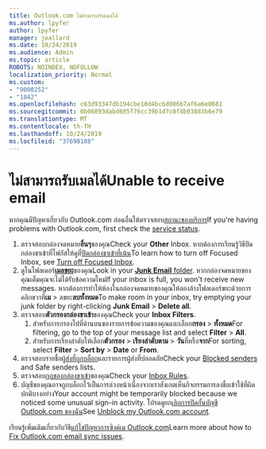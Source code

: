 ```yaml
---
title: Outlook.com ไม่สามารถรับเมลได้
ms.author: lpyfer
author: lpyfer
manager: joallard
ms.date: 10/24/2019
ms.audience: Admin
ms.topic: article
ROBOTS: NOINDEX, NOFOLLOW
localization_priority: Normal
ms.custom:
- "9000252"
- "1842"
ms.openlocfilehash: c63d93347db194cbe10d4bc6d806b7af6a6e0681
ms.sourcegitcommit: 0b06093dabd685f76cc39b1d7c0f8b03883b6e79
ms.translationtype: MT
ms.contentlocale: th-TH
ms.lasthandoff: 10/24/2019
ms.locfileid: "37698188"
---
```

# <a name="unable-to-receive-email"></a><span data-ttu-id="bfdda-102">ไม่สามารถรับเมลได้</span><span class="sxs-lookup"><span data-stu-id="bfdda-102">Unable to receive email</span></span>

<span data-ttu-id="bfdda-103">หากคุณมีปัญหาเกี่ยวกับ Outlook.com ก่อนอื่นให้ตรวจสอบ[สถานะของบริการ](https://go.microsoft.com/fwlink/p/?linkid=837482)</span><span class="sxs-lookup"><span data-stu-id="bfdda-103">If you're having problems with Outlook.com, first check the [service status](https://go.microsoft.com/fwlink/p/?linkid=837482).</span></span>

1. <span data-ttu-id="bfdda-104">ตรวจสอบกล่องจดหมาย**อื่นๆ**ของคุณ</span><span class="sxs-lookup"><span data-stu-id="bfdda-104">Check your **Other** Inbox.</span></span> <span data-ttu-id="bfdda-105">หากต้องการเรียนรู้วิธีปิดกล่องขาเข้าที่โฟกัสให้ดูที่[ปิดกล่องขาเข้าที่เน้น](https://support.office.com/article/f714d94d-9e63-4217-9ccb-6cb2986aa1b2)</span><span class="sxs-lookup"><span data-stu-id="bfdda-105">To learn how to turn off Focused Inbox, see [Turn off Focused Inbox](https://support.office.com/article/f714d94d-9e63-4217-9ccb-6cb2986aa1b2).</span></span> 
2. <span data-ttu-id="bfdda-106">ดูในโฟลเดอร์[**เมลขยะ**](https://outlook.live.com/mail/junkemail)ของคุณ</span><span class="sxs-lookup"><span data-stu-id="bfdda-106">Look in your [**Junk Email** folder](https://outlook.live.com/mail/junkemail).</span></span> <span data-ttu-id="bfdda-107">หากกล่องจดหมายของคุณเต็มคุณจะไม่ได้รับข้อความใหม่</span><span class="sxs-lookup"><span data-stu-id="bfdda-107">If your inbox is full, you won't receive new messages.</span></span> <span data-ttu-id="bfdda-108">หากต้องการทำให้ห้องในกล่องจดหมายของคุณให้ลองล้างโฟลเดอร์ขยะด้วยการคลิกขวาที่**เม** > ลขยะ**ลบทั้งหมด**</span><span class="sxs-lookup"><span data-stu-id="bfdda-108">To make room in your inbox, try emptying your junk folder by right-clicking **Junk Email** > **Delete all**.</span></span>
3. <span data-ttu-id="bfdda-109">ตรวจสอบ**ตัวกรองกล่องขาเข้า**ของคุณ</span><span class="sxs-lookup"><span data-stu-id="bfdda-109">Check your **Inbox Filters**.</span></span> 
    1. <span data-ttu-id="bfdda-110">สำหรับการกรองไปที่ด้านบนของรายการข้อความของคุณและเลือก**กรอง** > **ทั้งหมด**</span><span class="sxs-lookup"><span data-stu-id="bfdda-110">For filtering, go to the top of your message list and select **Filter** > **All**.</span></span>
    2. <span data-ttu-id="bfdda-111">สำหรับการเรียงลำดับให้เลือก**ตัวกรอง** > **เรียงลำดับตาม** > **วัน**ที่หรือ**จาก**</span><span class="sxs-lookup"><span data-stu-id="bfdda-111">For sorting, select **Filter** > **Sort by** > **Date** or **From**.</span></span>
4. <span data-ttu-id="bfdda-112">ตรวจสอบรายชื่อผู้[ส่งที่ถูกบล็อก](https://outlook.live.com/mail/options/mail/junkEmail)และรายการผู้ส่งที่ปลอดภัย</span><span class="sxs-lookup"><span data-stu-id="bfdda-112">Check your [Blocked senders](https://outlook.live.com/mail/options/mail/junkEmail) and Safe senders lists.</span></span>
5. <span data-ttu-id="bfdda-113">ตรวจสอบ[กฎของกล่องขาเข้า](https://outlook.live.com/mail/options/mail/rules)ของคุณ</span><span class="sxs-lookup"><span data-stu-id="bfdda-113">Check your [Inbox Rules](https://outlook.live.com/mail/options/mail/rules).</span></span>
6. <span data-ttu-id="bfdda-114">บัญชีของคุณอาจถูกบล็อกไว้เป็นการล่วงหน้าเนื่องจากเราสังเกตเห็นกิจกรรมการลงชื่อเข้าใช้ที่ผิดปกติบางอย่าง</span><span class="sxs-lookup"><span data-stu-id="bfdda-114">Your account might be temporarily blocked because we noticed some unusual sign-in activity.</span></span> <span data-ttu-id="bfdda-115">โปรดดูยก[เลิกการปิดกั้นบัญชี Outlook.com ของฉัน](https://support.office.com/article/f4ad2701-d166-4d8b-8a6a-9af2a1f8a4c4)</span><span class="sxs-lookup"><span data-stu-id="bfdda-115">See [Unblock my Outlook.com account](https://support.office.com/article/f4ad2701-d166-4d8b-8a6a-9af2a1f8a4c4).</span></span>

<span data-ttu-id="bfdda-116">เรียนรู้เพิ่มเติมเกี่ยวกับวิธี[แก้ไขปัญหาการซิงค์เม Outlook.com](https://support.office.com/article/d39e3341-8d79-4bf1-b3c7-ded602233642)</span><span class="sxs-lookup"><span data-stu-id="bfdda-116">Learn more about how to [Fix Outlook.com email sync issues](https://support.office.com/article/d39e3341-8d79-4bf1-b3c7-ded602233642).</span></span>